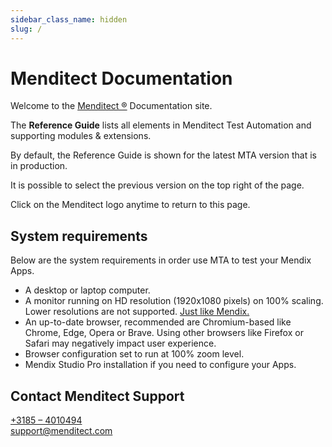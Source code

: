```yaml
---
sidebar_class_name: hidden
slug: /
---
```

 
# Menditect Documentation

Welcome to the [Menditect ®](https://menditect.com) Documentation site.

The **Reference Guide** lists all elements in Menditect Test Automation and supporting modules & extensions.

By default, the Reference Guide is shown for the latest MTA version that is in production. 

It is possible to select the previous version on the top right of the page.

Click on the Menditect logo anytime to return to this page.

## System requirements

Below are the system requirements in order use MTA to test your Mendix Apps. 
- A desktop or laptop computer.
- A monitor running on HD resolution (1920x1080 pixels) on 100% scaling. Lower resolutions are not supported. [Just like Mendix.](https://docs.mendix.com/refguide/system-requirements/#hardware)
- An up-to-date browser, recommended are Chromium-based like Chrome, Edge, Opera or Brave. Using other browsers like Firefox or Safari may negatively impact user experience.
- Browser configuration set to run at 100% zoom level.
- Mendix Studio Pro installation if you need to configure your Apps.


## Contact Menditect Support

<a href="tel:+31854010494"><i class="fa-solid fa-phone-flip"></i> +3185 – 4010494</a><br/>
<a href="mailto:support@menditect.com"><i class="fa-solid fa-envelope"></i>  support@menditect.com</a>
